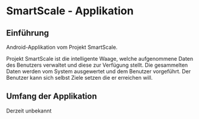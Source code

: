 # SmartScale - Applikation
## Einführung

Android-Applikation vom Projekt SmartScale.

Projekt SmartScale ist die intelligente Waage, welche aufgenommene Daten des Benutzers verwaltet und diese zur Verfügung stellt. Die gesammelten Daten werden vom System ausgewertet und dem Benutzer vorgeführt. Der Benutzer kann sich selbst Ziele setzen die er erreichen will. 

## Umfang der Applikation

Derzeit unbekannt


